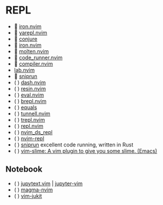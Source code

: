 # REPL

*  [iron.nvim](https://github.com/hkupty/iron.nvim)
*  [yarepl.nvim](https://github.com/milanglacier/yarepl.nvim)
*  [conjure](https://github.com/Olical/conjure)
*  [iron.nvim](https://github.com/milanglacier/iron.nvim)
*  [molten.nvim](...)
*  [code_runner.nvim](...)
*  [compiler.nvim](...)
* [lab.nvim](https://github.com/0x100101/lab.nvim)
*  [sniprun](...)
* ( ) [dash.nvim](https://github.com/jbyuki/dash.nvim)
* ( ) [resin.nvim](https://github.com/fdschmidt93/resin.nvim)
* ( ) [eval.nvim](https://github.com/luissimas/eval.nvim)
* ( ) [brepl.nvim](https://github.com/aoi-iter/brepl.nvim)
* ( ) [equals](https://github.com/liborw/equals)
* ( ) [tunnell.nvim](https://github.com/sourproton/tunnell.nvim)
* ( ) [trepl.nvim](https://github.com/geenen124/trepl.nvim)
* ( ) [repl.nvim](https://github.com/almahoozi/repl.nvim)
* ( ) [nvim_ds_repl](https://github.com/matarina/nvim_ds_repl)
* ( ) [nvim-repl](https://github.com/pappasam/nvim-repl)
* ( ) [sniprun](https://github.com/michaelb/sniprun) excellent code running, written in Rust
* ( ) [vim-slime: A vim plugin to give you some slime. (Emacs)](https://github.com/jpalardy/vim-slime)

## Notebook

* ( ) [jupytext.vim](https://github.com/goerz/jupytext.vim)
   |  [jupyter-vim](https://github.com/jupyter-vim/jupyter-vim)
* ( ) [magma-nvim](https://github.com/meatballs/magma-nvim)
* ( ) [vim-jukit](https://github.com/luk400/vim-jukit)
